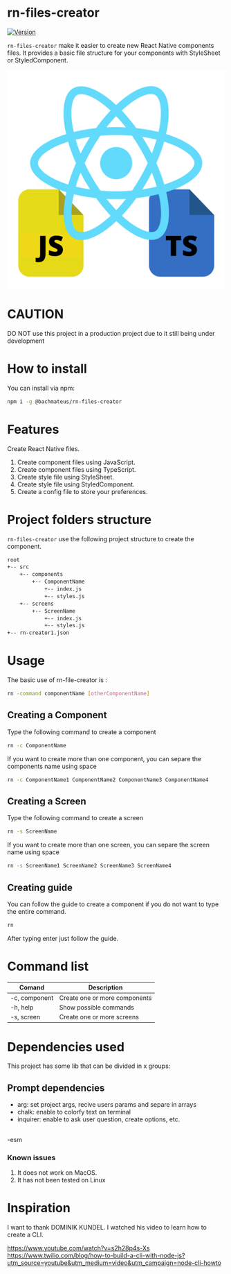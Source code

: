 # rn-files-creator
[![Version](https://img.shields.io/npm/v/@bachmateus/rn-files-creator.svg)](https://www.npmjs.com/package/@bachmateus/rn-files-creator)

`rn-files-creator` make it easier to create new React Native components files. It provides a basic file structure for your components with StyleSheet or StyledComponent.

![](logo.png)

# CAUTION
DO NOT use this project in a production project due to it still being under development

# How to install
You can install via npm:

  ```bash
  npm i -g @bachmateus/rn-files-creator
  ```

# Features
Create React Native files.

1. Create component files using JavaScript.
2. Create component files using TypeScript.
3. Create style file using StyleSheet.
4. Create style file using StyledComponent.
5. Create a config file to store your preferences.

# Project folders structure
`rn-files-creator` use the following project structure to create the component.

  ```bash
  root
  +-- src
      +-- components
          +-- ComponentName
              +-- index.js
              +-- styles.js
      +-- screens
          +-- ScreenName
              +-- index.js
              +-- styles.js
  +-- rn-creator1.json
  ```


# Usage
The basic use of rn-file-creator is  :
  ```bash
  rn -command componentName [otherComponentName]
  ```

## Creating a Component
Type the following command to create a component 

  ```bash
  rn -c ComponentName
  ```
If you want to create more than one component, you can separe the components name using space

  ```bash
  rn -c ComponentName1 ComponentName2 ComponentName3 ComponentName4
  ```

## Creating a Screen
Type the following command to create a screen 

  ```bash
  rn -s ScreenName
  ```
If you want to create more than one screen, you can separe the screen name using space

  ```bash
  rn -s ScreenName1 ScreenName2 ScreenName3 ScreenName4
  ```

## Creating guide
You can follow the guide to create a component if you do not want to type the entire command.

  ```bash
  rn
  ```

After typing enter just follow the guide.


# Command list

| Comand          | Description                                                   |
| --------------- | ------------------------------------------------------------- |
| -c, component   | Create one or more components                                 |
| -h, help        | Show possible commands                                        |
| -s, screen      | Create one or more screens                                    |


# Dependencies used
This project has some lib that can be divided in x groups: 
## Prompt dependencies
- arg: set project args, recive users params and separe in arrays
- chalk: enable to colorfy text on terminal
- inquirer: enable to ask user question, create options, etc.
## 
-esm

### Known issues
1. It does not work on MacOS.
2. It has not been tested on Linux

# Inspiration
I want to thank DOMINIK KUNDEL. I watched his video to learn how to create a CLI.

https://www.youtube.com/watch?v=s2h28p4s-Xs
https://www.twilio.com/blog/how-to-build-a-cli-with-node-js?utm_source=youtube&utm_medium=video&utm_campaign=node-cli-howto